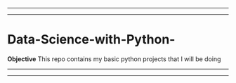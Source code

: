 ******************************************************************************************************************************
******************************************************************************************************************************


# Data-Science-with-Python-

**Objective**
This repo contains my basic python projects that I will be doing 

******************************************************************************************************************************
******************************************************************************************************************************

